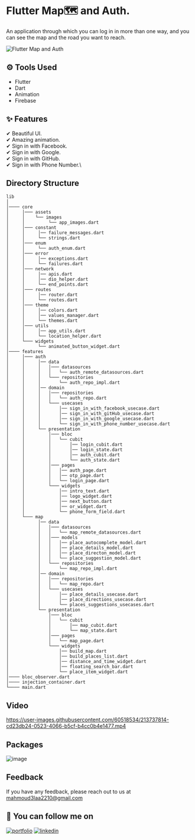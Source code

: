 
# Flutter Map🗺️ and Auth.

An application through which you can log in in more than one way, and you can see the map and the road you want to reach.

![Flutter Map and Auth](https://user-images.githubusercontent.com/60518534/213876228-0b5bed0b-dbe5-4efc-a5f2-911def1c4084.gif)


## ⚙ Tools Used
- Flutter 
- Dart
- Animation
- Firebase

## ✨ Features
✔ Beautiful UI.\
✔ Amazing animation.\
✔ Sign in with Facebook.\
✔ Sign in with Google.\
✔ Sign in with GitHub.\
✔ Sign in with Phone Number.\


## Directory Structure

```
lib
│
│──── core
│     │─── assets
│     │    └── images
│     │         └── app_images.dart
│     │─── constant
│     │     │── failure_messages.dart
│     │     └── strings.dart
│     │─── enum
│     │     └── auth_enum.dart
│     │─── error
│     │     │── exceptions.dart
│     │     └── failures.dart
│     │─── network
│     │     │── apis.dart
│     │     │── dio_helper.dart
│     │     └── end_points.dart
│     │─── routes
│     │     │── router.dart
│     │     └── routes.dart
│     │─── theme
│     │     │── colors.dart
│     │     │── values_manager.dart
│     │     └── themes.dart
│     │─── utils
│     │     │── app_utils.dart
│     │     └── location_helper.dart
│     └─── widgets
│           └── animated_button_widget.dart
│──── features
│     │─── auth
│     │     │── data
│     │     │   │─── datasources
│     │     │   │   └── auth_remote_datasources.dart
│     │     │   └─── repositories
│     │     │       └── auth_repo_impl.dart
│     │     │── domain
│     │     │   │─── repositories
│     │     │   │   └── auth_repo.dart
│     │     │   └─── usecases
│     │     │       │── sign_in_with_facebook_usecase.dart
│     │     │       │── sign_in_with_gitHub_usecase.dart
│     │     │       │── sign_in_with_google_usecase.dart
│     │     │       └── sign_in_with_phone_number_usecase.dart
│     │     └── presentation
│     │         │─── bloc
│     │         │   └── cubit
│     │         │       │── login_cubit.dart
│     │         │       │── login_state.dart
│     │         │       │── auth_cubit.dart
│     │         │       └── auth_state.dart
│     │         │─── pages
│     │         │   │── auth_page.dart
│     │         │   │── otp_page.dart
│     │         │   └── login_page.dart
│     │         └─── widgets
│     │             │── intro_text.dart
│     │             │── logo_widget.dart
│     │             │── next_button.dart
│     │             │── or_widget.dart
│     │             └── phone_form_field.dart
│     └─── map
│           │── data
│           │   │─── datasources
│           │   │   └── map_remote_datasources.dart
│           │   │─── models
│           │   │   │── place_autocomplete_model.dart
│           │   │   │── place_details_model.dart
│           │   │   │── place_directon_model.dart
│           │   │   └── place_suggestion_model.dart
│           │   └─── repositories
│           │       └── map_repo_impl.dart
│           │── domain
│           │   │─── repositories
│           │   │   └── map_repo.dart
│           │   └─── usecases
│           │       │── place_details_usecase.dart
│           │       │── place_directions_usecase.dart
│           │       └── places_suggestions_usecases.dart
│           └── presentation
│               │─── bloc
│               │   └── cubit
│               │       │── map_cubit.dart
│               │       └── map_state.dart
│               │─── pages
│               │   └── map_page.dart
│               └─── widgets
│                   │── build_map.dart
│                   │── build_places_list.dart
│                   │── distance_and_time_widget.dart
│                   │── floating_search_bar.dart
│                   └── place_item_widget.dart
│──── bloc_observer.dart
│──── injection_container.dart
└──── main.dart    
```
## Video
https://user-images.githubusercontent.com/60518534/213737814-cd23db24-0523-4066-b5cf-b4cc0b4e1477.mp4

## Packages

![image](https://user-images.githubusercontent.com/60518534/213874166-553b590d-42c4-4400-b220-2bef42794810.png)

## Feedback

If you have any feedback, please reach out to us at mahmoud3laa2210@gmail.com

## 🔗 You can follow me on

[![portfolio](https://img.shields.io/badge/GitHub-100000?style=for-the-badge&logo=github&logoColor=white)](https://github.com/MahmoudAlaa22)
[![linkedin](https://img.shields.io/badge/linkedin-0A66C2?style=for-the-badge&logo=linkedin&logoColor=white)](https://www.linkedin.com/in/mahmoudalaa2210/)
